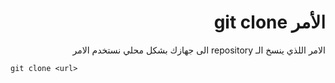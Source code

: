 <div dir="rtl">

# الأمر git clone

الامر اللذي ينسخ الـ repository الى جهازك بشكل محلي 
نستخدم الامر 

<div dir="ltr">

    git clone <url>
</div>

 </div>
